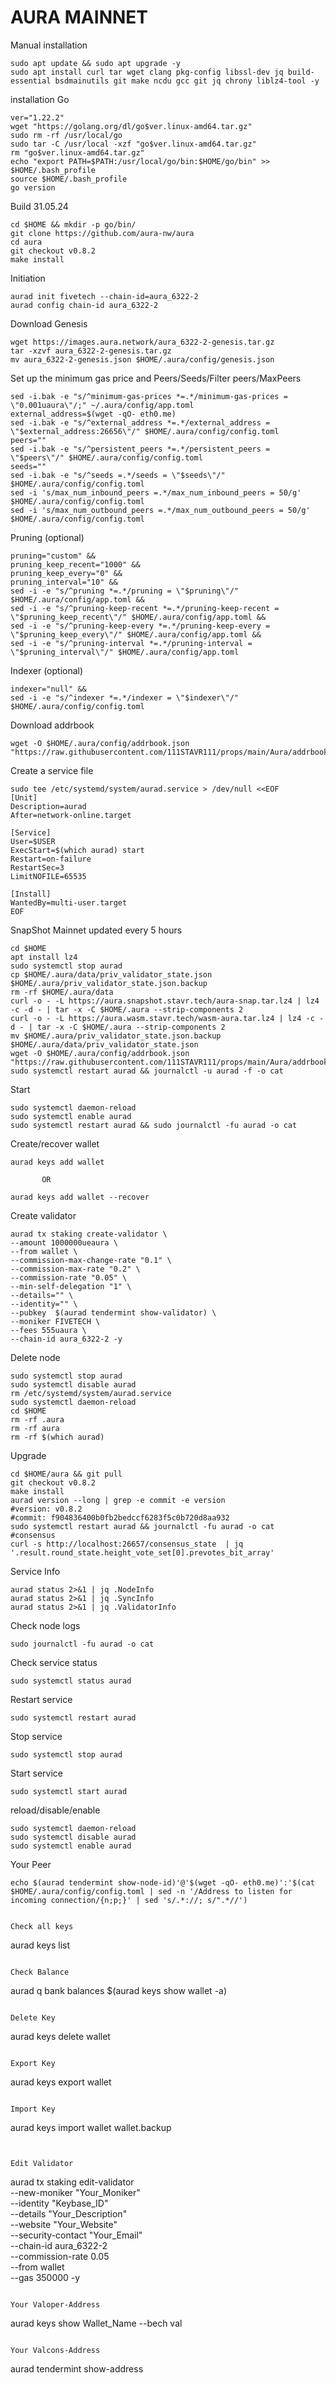 # AURA MAINNET
Manual installation

```
sudo apt update && sudo apt upgrade -y
sudo apt install curl tar wget clang pkg-config libssl-dev jq build-essential bsdmainutils git make ncdu gcc git jq chrony liblz4-tool -y
```

installation Go

```
ver="1.22.2"
wget "https://golang.org/dl/go$ver.linux-amd64.tar.gz"
sudo rm -rf /usr/local/go
sudo tar -C /usr/local -xzf "go$ver.linux-amd64.tar.gz"
rm "go$ver.linux-amd64.tar.gz"
echo "export PATH=$PATH:/usr/local/go/bin:$HOME/go/bin" >> $HOME/.bash_profile
source $HOME/.bash_profile
go version
```

Build 31.05.24

```
cd $HOME && mkdir -p go/bin/
git clone https://github.com/aura-nw/aura
cd aura
git checkout v0.8.2
make install
```

Initiation
```
aurad init fivetech --chain-id=aura_6322-2
aurad config chain-id aura_6322-2
```

Download Genesis
```
wget https://images.aura.network/aura_6322-2-genesis.tar.gz
tar -xzvf aura_6322-2-genesis.tar.gz
mv aura_6322-2-genesis.json $HOME/.aura/config/genesis.json
```

Set up the minimum gas price and Peers/Seeds/Filter peers/MaxPeers
```
sed -i.bak -e "s/^minimum-gas-prices *=.*/minimum-gas-prices = \"0.001uaura\"/;" ~/.aura/config/app.toml
external_address=$(wget -qO- eth0.me)
sed -i.bak -e "s/^external_address *=.*/external_address = \"$external_address:26656\"/" $HOME/.aura/config/config.toml
peers=""
sed -i.bak -e "s/^persistent_peers *=.*/persistent_peers = \"$peers\"/" $HOME/.aura/config/config.toml
seeds=""
sed -i.bak -e "s/^seeds =.*/seeds = \"$seeds\"/" $HOME/.aura/config/config.toml
sed -i 's/max_num_inbound_peers =.*/max_num_inbound_peers = 50/g' $HOME/.aura/config/config.toml
sed -i 's/max_num_outbound_peers =.*/max_num_outbound_peers = 50/g' $HOME/.aura/config/config.toml
```

Pruning (optional)
```
pruning="custom" &&
pruning_keep_recent="1000" &&
pruning_keep_every="0" &&
pruning_interval="10" &&
sed -i -e "s/^pruning *=.*/pruning = \"$pruning\"/" $HOME/.aura/config/app.toml &&
sed -i -e "s/^pruning-keep-recent *=.*/pruning-keep-recent = \"$pruning_keep_recent\"/" $HOME/.aura/config/app.toml &&
sed -i -e "s/^pruning-keep-every *=.*/pruning-keep-every = \"$pruning_keep_every\"/" $HOME/.aura/config/app.toml &&
sed -i -e "s/^pruning-interval *=.*/pruning-interval = \"$pruning_interval\"/" $HOME/.aura/config/app.toml
```

Indexer (optional)
```
indexer="null" &&
sed -i -e "s/^indexer *=.*/indexer = \"$indexer\"/" $HOME/.aura/config/config.toml
```

Download addrbook

```
wget -O $HOME/.aura/config/addrbook.json "https://raw.githubusercontent.com/111STAVR111/props/main/Aura/addrbook.json"
```

Create a service file
```
sudo tee /etc/systemd/system/aurad.service > /dev/null <<EOF
[Unit]
Description=aurad
After=network-online.target

[Service]
User=$USER
ExecStart=$(which aurad) start
Restart=on-failure
RestartSec=3
LimitNOFILE=65535

[Install]
WantedBy=multi-user.target
EOF
```

SnapShot Mainnet updated every 5 hours

```
cd $HOME
apt install lz4
sudo systemctl stop aurad
cp $HOME/.aura/data/priv_validator_state.json $HOME/.aura/priv_validator_state.json.backup
rm -rf $HOME/.aura/data
curl -o - -L https://aura.snapshot.stavr.tech/aura-snap.tar.lz4 | lz4 -c -d - | tar -x -C $HOME/.aura --strip-components 2
curl -o - -L https://aura.wasm.stavr.tech/wasm-aura.tar.lz4 | lz4 -c -d - | tar -x -C $HOME/.aura --strip-components 2
mv $HOME/.aura/priv_validator_state.json.backup $HOME/.aura/data/priv_validator_state.json
wget -O $HOME/.aura/config/addrbook.json "https://raw.githubusercontent.com/111STAVR111/props/main/Aura/addrbook.json"
sudo systemctl restart aurad && journalctl -u aurad -f -o cat
```

Start
```
sudo systemctl daemon-reload
sudo systemctl enable aurad
sudo systemctl restart aurad && sudo journalctl -fu aurad -o cat
```

Create/recover wallet
```
aurad keys add wallet
```
           OR
```
aurad keys add wallet --recover
```

Create validator
```
aurad tx staking create-validator \
--amount 1000000ueaura \
--from wallet \
--commission-max-change-rate "0.1" \
--commission-max-rate "0.2" \
--commission-rate "0.05" \
--min-self-delegation "1" \
--details="" \
--identity="" \
--pubkey  $(aurad tendermint show-validator) \
--moniker FIVETECH \
--fees 555uaura \
--chain-id aura_6322-2 -y
```

Delete node
```
sudo systemctl stop aurad
sudo systemctl disable aurad
rm /etc/systemd/system/aurad.service
sudo systemctl daemon-reload
cd $HOME
rm -rf .aura
rm -rf aura
rm -rf $(which aurad)
```

Upgrade
```
cd $HOME/aura && git pull
git checkout v0.8.2
make install
aurad version --long | grep -e commit -e version
#version: v0.8.2
#commit: f904836400b0fb2bedccf6283f5c0b720d8aa932
sudo systemctl restart aurad && journalctl -fu aurad -o cat
#consensus
curl -s http://localhost:26657/consensus_state  | jq '.result.round_state.height_vote_set[0].prevotes_bit_array'
```

Service
Info

```
aurad status 2>&1 | jq .NodeInfo
aurad status 2>&1 | jq .SyncInfo
aurad status 2>&1 | jq .ValidatorInfo
```

Check node logs

```
sudo journalctl -fu aurad -o cat
```

Check service status
```
sudo systemctl status aurad 
```

Restart service
```
sudo systemctl restart aurad 
```

Stop service
```
sudo systemctl stop aurad 
```


Start service
```
sudo systemctl start aurad 
```

reload/disable/enable
```
sudo systemctl daemon-reload
sudo systemctl disable aurad 
sudo systemctl enable aurad 
```

Your Peer
```
echo $(aurad tendermint show-node-id)'@'$(wget -qO- eth0.me)':'$(cat $HOME/.aura/config/config.toml | sed -n '/Address to listen for incoming connection/{n;p;}' | sed 's/.*://; s/".*//')


Check all keys
```
aurad keys list
```

Check Balance
```
aurad q bank balances $(aurad keys show wallet -a)
```

Delete Key
```
aurad keys delete wallet
```

Export Key
```
aurad keys export wallet
```

Import Key
```
aurad keys import wallet wallet.backup
```


Edit Validator
```
aurad tx staking edit-validator \
--new-moniker "Your_Moniker" \
--identity "Keybase_ID" \
--details "Your_Description" \
--website "Your_Website" \
--security-contact "Your_Email" \
--chain-id aura_6322-2 \
--commission-rate 0.05 \
--from wallet \
--gas 350000 -y
```

Your Valoper-Address
```
aurad keys show Wallet_Name --bech val
```

Your Valcons-Address
```
aurad tendermint show-address
```

